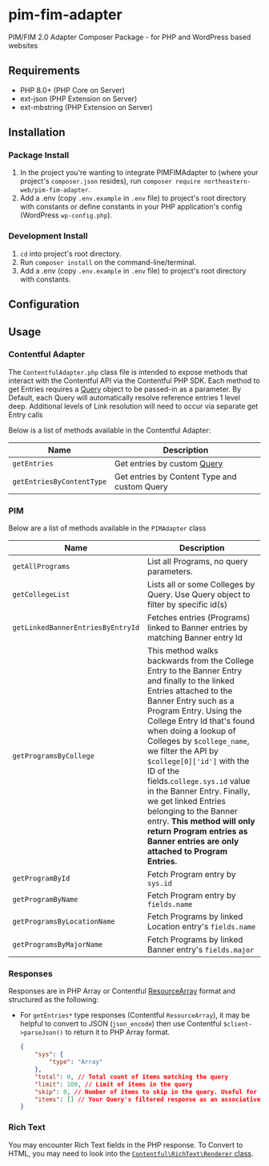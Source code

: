 # pim-fim-adapter
PIM/FIM 2.0 Adapter Composer Package - for PHP and WordPress based websites

## Requirements
- PHP 8.0+ (PHP Core on Server)
- ext-json (PHP Extension on Server)
- ext-mbstring (PHP Extension on Server)

## Installation
### Package Install
1. In the project you're wanting to integrate PIMFIMAdapter to (where your project's `composer.json` resides), run `composer require northeastern-web/pim-fim-adapter`.
2. Add a .env (copy `.env.example` in `.env` file) to project's root directory with constants or define constants in your PHP application's config (WordPress `wp-config.php`).

### Development Install
1. `cd` into project's root directory.
2. Run `composer install` on the command-line/terminal.
3. Add a .env (copy `.env.example` in `.env` file) to project's root directory with constants.

## Configuration


## Usage

### Contentful Adapter
The `ContentfulAdapter.php` class file is intended to expose methods that interact with the Contentful API via the Contentful PHP SDK. Each method to get Entries requires a [Query](https://contentful.github.io/contentful.php/api/6.4.0/Contentful/Query.html) object to be passed-in as a parameter. By Default, each Query will automatically resolve reference entries 1 level deep. Additional levels of Link resolution will need to occur via separate get Entry calls

Below is a list of methods available in the Contentful Adapter:

| Name | Description |
| ---- | ---- |
| `getEntries` | Get entries by custom [Query](https://contentful.github.io/contentful.php/api/6.4.0/Contentful/Query.html) |
| `getEntriesByContentType` | Get entries by Content Type and custom Query

### PIM
Below are a list of methods available in the `PIMAdapter` class

| Name | Description |
| ---- | ---- |
| `getAllPrograms` | List all Programs, no query parameters. |
| `getCollegeList` | Lists all or some Colleges by Query. Use Query object to filter by specific id(s) |
| `getLinkedBannerEntriesByEntryId` | Fetches entries (Programs) linked to Banner entries by matching Banner entry Id |
| `getProgramsByCollege` | This method walks backwards from the College Entry to the Banner Entry and finally to the linked Entries attached to the Banner Entry such as a Program Entry. Using the College Entry Id that's found when doing a lookup of Colleges by `$college_name`, we filter the API by `$college[0]['id']` with the ID of the fields.`college.sys.id` value in the Banner Entry. Finally, we get linked Entries belonging to the Banner entry. **This method will only return Program entries as Banner entries are only attached to Program Entries.** |
| `getProgramById` | Fetch Program entry by `sys.id` |
| `getProgramByName` | Fetch Program entry by `fields.name` |
| `getProgramsByLocationName` | Fetch Programs by linked Location entry's `fields.name` |
| `getProgramsByMajorName` | Fetch Programs by linked Banner entry's `fields.major` |

### Responses
Responses are in PHP Array or Contentful [ResourceArray](https://contentful.github.io/contentful.php/api/6.4.0/Contentful/ResourceArray.html) format and structured as the following:

- For `getEntries*` type responses (Contentful `ResourceArray`), it may be helpful to convert to JSON (`json_encode`) then use Contentful `$client->parseJson()` to return it to PHP Array format.
    ```json
    {
        "sys": {
            "type": "Array"
        },
        "total": 0, // Total count of items matching the query
        "limit": 100, // Limit of items in the query
        "skip": 0, // Number of items to skip in the query. Useful for paginating requests with more than 100 items in a response.
        "items": [] // Your Query's filtered response as an associative array of Asset and Entry items
    }
    ```

### Rich Text
You may encounter Rich Text fields in the PHP response. To Convert to HTML, you may need to look into the [`Contentful\RichText\Renderer` class](https://github.com/contentful/rich-text.php#rendering).